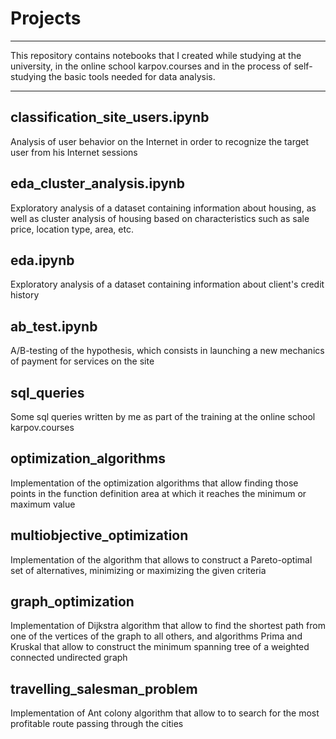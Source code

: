 # Projects
---
This repository contains notebooks that I created while studying at the university, in the online school karpov.courses and in the process of self-studying the basic tools needed for data analysis.

---
## classification_site_users.ipynb 

Analysis of user behavior on the Internet in order to recognize the target user from his Internet sessions

## eda_cluster_analysis.ipynb 

Exploratory analysis of a dataset containing information about housing, as well as cluster analysis of housing based on characteristics such as sale price, location type, area, etc.

## eda.ipynb 

Exploratory analysis of a dataset containing information about client's credit history

## ab_test.ipynb 

A/B-testing of the hypothesis, which consists in launching a new mechanics of payment for services on the site

## sql_queries 

Some sql queries written by me as part of the training at the online school karpov.courses

## optimization_algorithms 

Implementation of the optimization algorithms that allow finding those points in the function definition area at which it reaches the minimum or maximum value

## multiobjective_optimization 

Implementation of the algorithm that allows to construct a Pareto-optimal set of alternatives, minimizing or maximizing the given criteria

## graph_optimization 

Implementation of Dijkstra algorithm that allow to find the shortest path from one of the vertices of the graph to all others, and algorithms Prima and Kruskal that allow to construct the minimum spanning tree of a weighted connected undirected graph

## travelling_salesman_problem 

Implementation of Ant colony algorithm that allow to to search for the most profitable route passing through the cities

